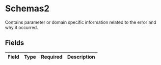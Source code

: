 # Schemas2

Contains parameter or domain specific information related to the error and why it occurred.


## Fields

| Field       | Type        | Required    | Description |
| ----------- | ----------- | ----------- | ----------- |